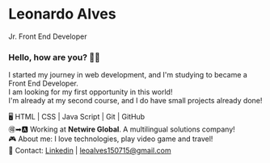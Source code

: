 <h1>Leonardo Alves</h1>
Jr. Front End Developer

<h3>Hello, how are you? 🤘🏼</h3>

I started my journey in web development, and I'm studying to became a Front End Developer. <br>
I am looking for my first opportunity in this world! <br>
I'm already at my second course, and I do have small projects already done!

🖥 HTML | CSS | Java Script | Git | GitHub <br>
🉐➡🅰 Working at <b>Netwire Global</b>. A multilingual solutions company! <br>
🎮 About me: I love technologies, play video game and travel! <br>
📧 Contact: <a href= "https://www.linkedin.com/in/leoofalves/"> Linkedin</a> | leoalves150715@gmail.com <br>

